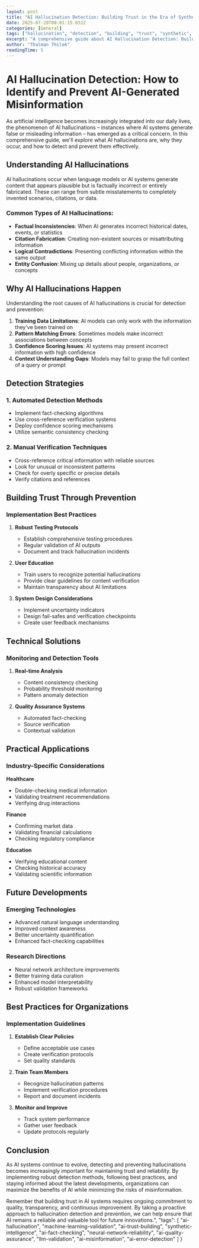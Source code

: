 ```yaml
---
layout: post
title: "AI Hallucination Detection: Building Trust in the Era of Synthetic Intelligence"
date: 2025-07-28T08:01:15.831Z
categories: [General]
tags: ["hallucination", "detection", "building", "trust", "synthetic", "technology", "innovation", "digital-transformation", "business-strategy", "automation"]
excerpt: "A comprehensive guide about AI Hallucination Detection: Building Trust in the Era of Synthetic Intelligence"
author: "Thalman Thilak"
readingTime: 5
---
```


# AI Hallucination Detection: How to Identify and Prevent AI-Generated Misinformation

As artificial intelligence becomes increasingly integrated into our daily lives, the phenomenon of AI hallucinations – instances where AI systems generate false or misleading information – has emerged as a critical concern. In this comprehensive guide, we'll explore what AI hallucinations are, why they occur, and how to detect and prevent them effectively.

## Understanding AI Hallucinations

AI hallucinations occur when language models or AI systems generate content that appears plausible but is factually incorrect or entirely fabricated. These can range from subtle misstatements to completely invented scenarios, citations, or data.

### Common Types of AI Hallucinations:

- **Factual Inconsistencies**: When AI generates incorrect historical dates, events, or statistics
- **Citation Fabrication**: Creating non-existent sources or misattributing information
- **Logical Contradictions**: Presenting conflicting information within the same output
- **Entity Confusion**: Mixing up details about people, organizations, or concepts

## Why AI Hallucinations Happen

Understanding the root causes of AI hallucinations is crucial for detection and prevention:

1. **Training Data Limitations**: AI models can only work with the information they've been trained on
2. **Pattern Matching Errors**: Sometimes models make incorrect associations between concepts
3. **Confidence Scoring Issues**: AI systems may present incorrect information with high confidence
4. **Context Understanding Gaps**: Models may fail to grasp the full context of a query or prompt

## Detection Strategies

### 1. Automated Detection Methods

- Implement fact-checking algorithms
- Use cross-reference verification systems
- Deploy confidence scoring mechanisms
- Utilize semantic consistency checking

### 2. Manual Verification Techniques

- Cross-reference critical information with reliable sources
- Look for unusual or inconsistent patterns
- Check for overly specific or precise details
- Verify citations and references

## Building Trust Through Prevention

### Implementation Best Practices

1. **Robust Testing Protocols**
   - Establish comprehensive testing procedures
   - Regular validation of AI outputs
   - Document and track hallucination incidents

2. **User Education**
   - Train users to recognize potential hallucinations
   - Provide clear guidelines for content verification
   - Maintain transparency about AI limitations

3. **System Design Considerations**
   - Implement uncertainty indicators
   - Design fail-safes and verification checkpoints
   - Create user feedback mechanisms

## Technical Solutions

### Monitoring and Detection Tools

1. **Real-time Analysis**
   - Content consistency checking
   - Probability threshold monitoring
   - Pattern anomaly detection

2. **Quality Assurance Systems**
   - Automated fact-checking
   - Source verification
   - Contextual validation

## Practical Applications

### Industry-Specific Considerations

**Healthcare**
- Double-checking medical information
- Validating treatment recommendations
- Verifying drug interactions

**Finance**
- Confirming market data
- Validating financial calculations
- Checking regulatory compliance

**Education**
- Verifying educational content
- Checking historical accuracy
- Validating scientific information

## Future Developments

### Emerging Technologies

- Advanced natural language understanding
- Improved context awareness
- Better uncertainty quantification
- Enhanced fact-checking capabilities

### Research Directions

- Neural network architecture improvements
- Better training data curation
- Enhanced model interpretability
- Robust validation frameworks

## Best Practices for Organizations

### Implementation Guidelines

1. **Establish Clear Policies**
   - Define acceptable use cases
   - Create verification protocols
   - Set quality standards

2. **Train Team Members**
   - Recognize hallucination patterns
   - Implement verification procedures
   - Report and document incidents

3. **Monitor and Improve**
   - Track system performance
   - Gather user feedback
   - Update protocols regularly

## Conclusion

As AI systems continue to evolve, detecting and preventing hallucinations becomes increasingly important for maintaining trust and reliability. By implementing robust detection methods, following best practices, and staying informed about the latest developments, organizations can maximize the benefits of AI while minimizing the risks of misinformation.

Remember that building trust in AI systems requires ongoing commitment to quality, transparency, and continuous improvement. By taking a proactive approach to hallucination detection and prevention, we can help ensure that AI remains a reliable and valuable tool for future innovations.",
  "tags": [
    "ai-hallucination",
    "machine-learning-validation",
    "ai-trust-building",
    "synthetic-intelligence",
    "ai-fact-checking",
    "neural-network-reliability",
    "ai-quality-assurance",
    "llm-validation",
    "ai-misinformation",
    "ai-error-detection"
  ]
}